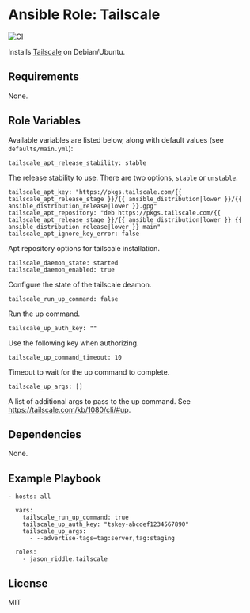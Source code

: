 # Ansible Role: Tailscale

[![CI](https://github.com/jason-riddle/ansible-role-tailscale/workflows/CI/badge.svg?event=push)](https://github.com/jason-riddle/ansible-role-tailscale/actions?query=workflow%3ACI)

Installs [Tailscale](https://tailscale.com/) on Debian/Ubuntu.

## Requirements

None.

## Role Variables

Available variables are listed below, along with default values (see `defaults/main.yml`):

    tailscale_apt_release_stability: stable

The release stability to use. There are two options, `stable` or `unstable`.

    tailscale_apt_key: "https://pkgs.tailscale.com/{{ tailscale_apt_release_stage }}/{{ ansible_distribution|lower }}/{{ ansible_distribution_release|lower }}.gpg"
    tailscale_apt_repository: "deb https://pkgs.tailscale.com/{{ tailscale_apt_release_stage }}/{{ ansible_distribution|lower }} {{ ansible_distribution_release|lower }} main"
    tailscale_apt_ignore_key_error: false

Apt repository options for tailscale installation.

    tailscale_daemon_state: started
    tailscale_daemon_enabled: true

Configure the state of the tailscale deamon.

    tailscale_run_up_command: false

Run the up command.

    tailscale_up_auth_key: ""

Use the following key when authorizing.

    tailscale_up_command_timeout: 10

Timeout to wait for the up command to complete.

    tailscale_up_args: []

A list of additional args to pass to the up command. See https://tailscale.com/kb/1080/cli/#up.

## Dependencies

None.

## Example Playbook

    - hosts: all

      vars:
        tailscale_run_up_command: true
        tailscale_up_auth_key: "tskey-abcdef1234567890"
        tailscale_up_args:
          - --advertise-tags=tag:server,tag:staging

      roles:
        - jason_riddle.tailscale

## License

MIT
